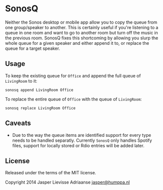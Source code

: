 SonosQ
======

Neither the Sonos desktop or mobile app allow you to copy the queue from one
group/speaker to another. This is certainly useful if you're listening to a
queue in one room and want to go to another room but turn off the music in the
previous room.
  SonosQ fixes this shortcoming by allowing you slurp the whole queue for a
given speaker and either append it to, or replace the queue for a target speaker.

Usage
-----

To keep the existing queue for `Office` and append the full queue of `LivingRoom`
to it:

    sonosq append LivingRoom Office

To replace the entire queue of `Office` with the queue of `LivingRoom`:

    sonosq replace LivingRoom Office

Caveats
-------

  - Due to the way the queue items are identified support for every type needs
    to be handled separatly. Currently `SonosQ` only handles Spotify files,
	support for locally stored or Rdio entries will be added later.

License
-------

Released under the terms of the MIT license.

Copyright 2014 Jasper Lievisse Adriaanse <jasper@humppa.nl>
